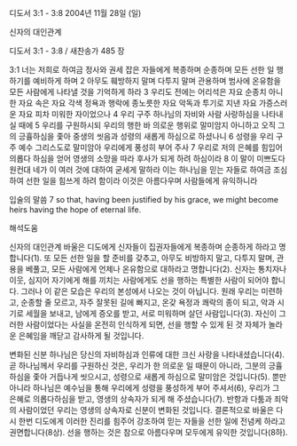 디도서 3:1 - 3:8 
2004년 11월 28일 (일)

신자의 대인관계



디도서 3:1 - 3:8 / 새찬송가 485 장


3:1 너는 저희로 하여금 정사와 권세 잡은 자들에게 복종하며 순종하며 모든 선한 일 행하기를 예비하게 하며 2 아무도 훼방하지 말며 다투지 말며 관용하며 범사에 온유함을 모든 사람에게 나타낼 것을 기억하게 하라 3 우리도 전에는 어리석은 자요 순종치 아니한 자요 속은 자요 각색 정욕과 행락에 종노릇한 자요 악독과 투기로 지낸 자요 가증스러운 자요 피차 미워한 자이었으나 4 우리 구주 하나님의 자비와 사람 사랑하심을 나타내실 때에 5 우리를 구원하시되 우리의 행한 바 의로운 행위로 말미암지 아니하고 오직 그의 긍휼하심을 좇아 중생의 씻음과 성령의 새롭게 하심으로 하셨나니 6 성령을 우리 구주 예수 그리스도로 말미암아 우리에게 풍성히 부어 주사 7 우리로 저의 은혜를 힘입어 의롭다 하심을 얻어 영생의 소망을 따라 후사가 되게 하려 하심이라 8 이 말이 미쁘도다 원컨대 네가 이 여러 것에 대하여 굳세게 말하라 이는 하나님을 믿는 자들로 하여금 조심하여 선한 일을 힘쓰게 하려 함이라 이것은 아름다우며 사람들에게 유익하니라

입술의 말씀
7 so that, having been justified by his grace, we might become heirs having the hope of eternal life.

해석도움





신자의 대인관계
바울은 디도에게 신자들이 집권자들에게 복종하며 순종하게 하라고 명합니다(1). 또 모든 선한 일을 할 준비를 갖추고, 아무도 비방하지 말고, 다투지 말며, 관용을 베풀고, 모든 사람에게 언제나 온유함으로 대하라고 명합니다(2). 신자는 통치자나 이웃, 심지어 자기에게 해를 끼치는 사람에게도 선을 행하는 특별한 사람이 되어야 합니다. 그러나 이 같은 모습은 우리의 본성에서 나오는 것이 아닙니다. 원래 우리는 미련하고, 순종할 줄 모르고, 자주 잘못된 길에 빠지고, 온갖 욕정과 쾌락의 종이 되고, 악과 시기로 세월을 보내고, 남에게 증오를 받고, 서로 미워하며 살던 사람입니다(3). 자신이 그러한 사람이었다는 사실을 온전히 인식하게 되면, 선을 행할 수 있게 된 것 자체가 놀라운 은혜임을 깨닫고 감사하게 될 것입니다.  

변화된 신분
하나님은 당신의 자비하심과 인류에 대한 크신 사랑을 나타내셨습니다(4). 곧 하나님께서 우리를 구원하신 것은, 우리가 한 의로운 일 때문이 아니라, 그분의 긍휼하심을 좇아 거듭나게 씻으시고, 성령으로 새롭게 하심으로 말미암은 것입니다(5). 뿐만 아니라 하나님은 예수님을 통해 우리에게 성령을 풍성하게 부어 주셔서(6), 우리가 그 은혜로 의롭다하심을 받고, 영생의 상속자가 되게 해 주셨습니다(7). 반항과 다툼과 죄악의 사람이었던 우리는 영생의 상속자로 신분이 변화된 것입니다. 결론적으로 바울은 다시 한번 디도에게 이러한 진리를 힘주어 강조하여 믿는 자들을 선한 일에 전념케 하라고 권면합니다(8상). 선을 행하는 것은 참으로 아름다우며 모두에게 유익한 것입니다(8하).